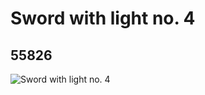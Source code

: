 # Sword with light no. 4
## 55826
![Sword with light no. 4](https://lc-www-live-s.legocdn.com/media/bricks/5/2/4493117.jpg)